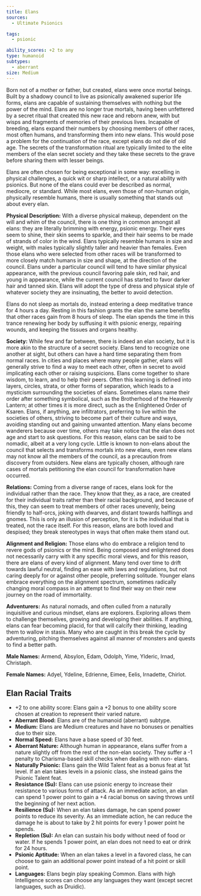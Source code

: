 ```yaml
---
title: Elans
sources:
  - Ultimate Psionics

tags:
  - psionic

ability_scores: +2 to any
type: humanoid
subtypes:
  - aberrant
size: Medium
---
```


Born not of a mother or father, but created, elans were once mortal beings. Built by a shadowy council to live as psionically awakened superior life forms, elans are capable of sustaining themselves with nothing but the power of the mind. Elans are no longer true mortals, having been unfettered by a secret ritual that created this new race and reborn anew, with but wisps and fragments of memories of their previous lives. Incapable of breeding, elans expand their numbers by choosing members of other races, most often humans, and transforming them into new elans. This would pose a problem for the continuation of the race, except elans do not die of old age. The secrets of the transformation ritual are typically limited to the elite members of the elan secret society and they take these secrets to the grave before sharing them with lesser beings.

Elans are often chosen for being exceptional in some way: excelling in physical challenges, a quick wit or sharp intellect, or a natural ability with psionics. But none of the elans could ever be described as normal, mediocre, or standard. While most elans, even those of non-human origin, physically resemble humans, there is usually something that stands out about every elan.

**Physical Description:** With a diverse physical makeup, dependent on the will and whim of the council, there is one thing in common amongst all elans: they are literally brimming with energy, psionic energy. Their eyes seem to shine, their skin seems to sparkle, and their hair seems to be made of strands of color in the wind. Elans typically resemble humans in size and weight, with males typically slightly taller and heavier than females. Even those elans who were selected from other races will be transformed to more closely match humans in size and shape, at the direction of the council. Elans under a particular council will tend to have similar physical appearance, with the previous council favoring pale skin, red hair, and young in appearance, while the current council has started to favor darker hair and tanned skin. Elans will adopt the type of dress and physical style of whatever society they are insinuating, the better to avoid detection.

Elans do not sleep as mortals do, instead entering a deep meditative trance for 4 hours a day. Resting in this fashion grants the elan the same benefits that other races gain from 8 hours of sleep. The elan spends the time in this trance renewing her body by suffusing it with psionic energy, repairing wounds, and keeping the tissues and organs healthy.

**Society:** While few and far between, there is indeed an elan society, but it is more akin to the structure of a secret society. Elans tend to recognize one another at sight, but others can have a hard time separating them from normal races. In cities and places where many people gather, elans will generally strive to find a way to meet each other, often in secret to avoid implicating each other or raising suspicions. Elans come together to share wisdom, to learn, and to help their peers. Often this learning is defined into layers, circles, strata, or other forms of separation, which leads to a mysticism surrounding the societies of elans. Sometimes elans name their order after something symbolical, such as the Brotherhood of the Heavenly Lantern; at other times it is more direct, such as the Enlightened Order of Ksaren. Elans, if anything, are infiltrators, preferring to live within the societies of others, striving to become part of their culture and ways, avoiding standing out and gaining unwanted attention. Many elans become wanderers because over time, others may take notice that the elan does not age and start to ask questions. For this reason, elans can be said to be nomadic, albeit at a very long cycle. Little is known to non-elans about the council that selects and transforms mortals into new elans, even new elans may not know all the members of the council, as a precaution from discovery from outsiders. New elans are typically chosen, although rare cases of mortals petitioning the elan council for transformation have
occurred.

**Relations:** Coming from a diverse range of races, elans look for the individual rather than the race. They know that they, as a race, are created for their individual traits rather than their racial background, and because of this, they can seem to treat members of other races unevenly, being friendly to half-orcs, joking with dwarves, and distant towards halflings and gnomes. This is only an illusion of perception, for it is the individual that is treated, not the race itself. For this reason, elans are both loved and despised; they break stereotypes in ways that often make them stand out.

**Alignment and Religion:** Those elans who do embrace a religion tend to revere gods of psionics or the mind. Being composed and enlightened does not necessarily carry with it any specific moral views, and for this reason, there are elans of every kind of alignment. Many tend over time to drift towards lawful neutral, finding an ease with laws and regulations, but not caring deeply for or against other people, preferring solitude. Younger elans embrace everything on the alignment spectrum, sometimes radically changing moral compass in an attempt to find their way on their new journey on the road of immortality.

**Adventurers:** As natural nomads, and often culled from a naturally inquisitive and curious mindset, elans are explorers. Exploring allows them to challenge themselves, growing and developing their abilities. If anything, elans can fear becoming placid, for that will calcify their thinking, leading them to wallow in stasis. Many who are caught in this break the cycle by adventuring, pitching themselves against all manner of monsters and quests to find a better path.

**Male Names:** Armend, Absylon, Edam, Odolph, Yime, Ylderic, Irnad, Christaph.

**Female Names:** Adyel, Ydeline, Edrienne, Eimee, Eelis, Irnadette, Chirlot.

## Elan Racial Traits

- +2 to one ability score: Elans gain a +2 bonus to one ability score chosen at creation to represent their varied nature.
- **Aberrant Blood:** Elans are of the humanoid (aberrant) subtype.
- **Medium:** Elans are Medium creatures and have no bonuses or penalties due to their size.
- **Normal Speed:** Elans have a base speed of 30 feet.
- **Aberrant Nature:** Although human in appearance, elans suffer from a nature slightly off from the rest of the non-elan society. They suffer a -1 penalty to Charisma-based skill checks when dealing with non- elans.
- **Naturally Psionic:** Elans gain the Wild Talent feat as a bonus feat at 1st level. If an elan takes levels in a psionic class, she instead gains the Psionic Talent feat.
- **Resistance (Su):** Elans can use psionic energy to increase their resistance to various forms of attack. As an immediate action, an elan can spend 1 power point to gain a +4 racial bonus on saving throws until the beginning of her next action.
- **Resilience (Su):** When an elan takes damage, he can spend power points to reduce its severity. As an immediate action, he can reduce the damage he is about to take by 2 hit points for every 1 power point he spends.
- **Repletion (Su):** An elan can sustain his body without need of food or water. If he spends 1 power point, an elan does not need to eat or drink for 24 hours.
- **Psionic Aptitude:** When an elan takes a level in a favored class, he can choose to gain an additional power point instead of a hit point or skill point.
- **Languages:** Elans begin play speaking Common. Elans with high Intelligence scores can choose any languages they want (except secret languages, such as Druidic).
